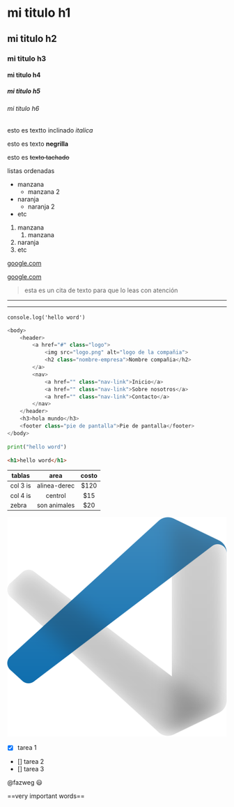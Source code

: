 <!-- encabezado Practicando MarkDown-->
# mi titulo h1
## mi titulo h2
### mi titulo h3
#### mi titulo h4
##### mi titulo h5
###### mi titulo h6

esto es textto inclinado *italica*

esto es texto **negrilla**

esto es ~~texto tachado~~

listas ordenadas
* manzana
    * manzana 2
* naranja
    * naranja 2
* etc

1. manzana
    1. manzana
2. naranja
3. etc

[google.com](https://www.google.com)

[google.com](https://www.google.com "probando MARKDOWN")

> esta es un cita de texto para que lo leas con atención

---
___

`console.log('hello word')`

```typescript
<body>
    <header>
        <a href="#" class="logo">
            <img src="logo.png" alt="logo de la compañia">
            <h2 class="nombre-empresa">Nombre compañia</h2>
        </a>
        <nav>
            <a href="" class="nav-link">Inicio</a>
            <a href="" class="nav-link">Sobre nosotros</a>
            <a href="" class="nav-link">Contacto</a>
        </nav>
    </header>
    <h3>hola mundo</h3>
    <footer class="pie de pantalla">Pie de pantalla</footer>
</body>
```
```python
print("hello word")
```
```html
<h1>hello word</h1>
```

|tablas|area|costo|
|--|:------:|:------:|
|col 3 is|alinea-derec|$120
|col 4 is|centrol|$15
|zebra|son animales|$20

![visual estudio logo](Visual_Studio_Code_1.35_icon.svg.png "vscode logo")

<!-- Github MarkDown-->
* [x] tarea 1
* [] tarea 2
* [] tarea 3

@fazweg :smiley:

[^1]: This is the footnote.

==very important words==
